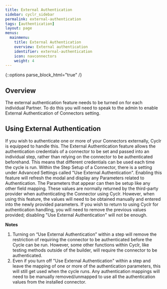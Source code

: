 ```yaml
---
title: External Authentication
sidebar: cyclr_sidebar
permalink: external-authentication
tags: [authentication]
layout: page
menus:
  mainmenu:
    title: External Authentication
    overview: External authentication
    identifier: external-authentication
    icon: navconnectors
    weight: 4
---
```

{::options parse_block_html="true" /}
<section class="card">

## Overview
The external authentication feature needs to be turned on for each individual Partner. 
To do this you will need to speak to the admin to enable External Authentication of Connectors setting. 

## Using External Authentication
If you wish to authenticate one or more of your Connectors externally, Cyclr is equipped to handle this. 
The External Authentication feature allows the authentication credentials of a connector to be set and passed into an individual step, rather than relying on the connector to be authenticated beforehand. This means that different credentials can be used each time the cycle is run. Within the Step Setup of a Connector, there is a setting under Advanced Settings called "Use External Authentication". Enabling this feature will refresh the modal and display any Parameters related to Authentication. The Parameters that appear can then be setup like any other field mapping. These values are normally returned by the third-party provider when authenticating the Connector using Cyclr. However, when using this feature, the values will need to be obtained manually and entered into the newly provided parameters. If you wish to return to using Cyclr for authentication handling, you will need to remove the previous values provided; disabling "Use External Authentication" will not be enough.

**Notes**
1. Turning on “Use External Authentication” within a step will remove the restriction of requiring the connector to be authenticated before the Cycle can be run. However, some other functions within Cyclr, like testing methods outside of the builder, will require the connector to be authenticated.
2. Even if you turn off "Use External Authentication" within a step and leave the mapping of one or more of the authentication parameters, this will still get used when the cycle runs. Any authentication mappings will need to be manually removed/unmapped to use all the authentication values from the installed connector.

</section>
<section class="card">
